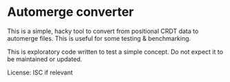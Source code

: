 # Automerge converter

This is a simple, hacky tool to convert from positional CRDT data to automerge files. This is useful for some testing & benchmarking.

This is exploratory code written to test a simple concept. Do not expect it to be maintained or updated.

License: ISC if relevant
